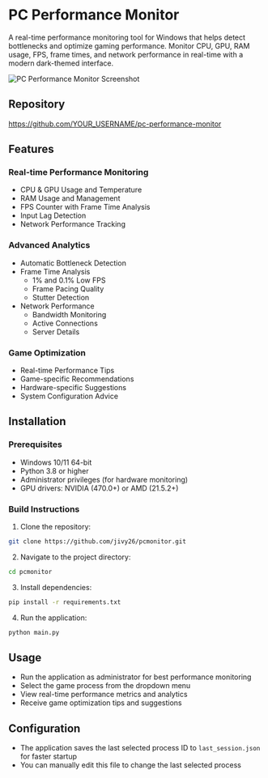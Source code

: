# PC Performance Monitor

A real-time performance monitoring tool for Windows that helps detect bottlenecks and optimize gaming performance. Monitor CPU, GPU, RAM usage, FPS, frame times, and network performance in real-time with a modern dark-themed interface.

![PC Performance Monitor Screenshot](resources/screenshot.png)

## Repository

https://github.com/YOUR_USERNAME/pc-performance-monitor

## Features

### Real-time Performance Monitoring
- CPU & GPU Usage and Temperature
- RAM Usage and Management
- FPS Counter with Frame Time Analysis
- Input Lag Detection
- Network Performance Tracking

### Advanced Analytics
- Automatic Bottleneck Detection
- Frame Time Analysis
  - 1% and 0.1% Low FPS
  - Frame Pacing Quality
  - Stutter Detection
- Network Performance
  - Bandwidth Monitoring
  - Active Connections
  - Server Details

### Game Optimization
- Real-time Performance Tips
- Game-specific Recommendations
- Hardware-specific Suggestions
- System Configuration Advice

## Installation

### Prerequisites
- Windows 10/11 64-bit
- Python 3.8 or higher
- Administrator privileges (for hardware monitoring)
- GPU drivers: NVIDIA (470.0+) or AMD (21.5.2+)

### Build Instructions
1. Clone the repository:
```bash
git clone https://github.com/jivy26/pcmonitor.git
```
2. Navigate to the project directory:
```bash
cd pcmonitor
```
3. Install dependencies:
```bash
pip install -r requirements.txt
```
4. Run the application:
```bash
python main.py
```

## Usage
- Run the application as administrator for best performance monitoring
- Select the game process from the dropdown menu
- View real-time performance metrics and analytics
- Receive game optimization tips and suggestions

## Configuration
- The application saves the last selected process ID to `last_session.json` for faster startup
- You can manually edit this file to change the last selected process
